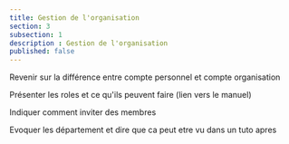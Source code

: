 ```yaml
---
title: Gestion de l'organisation
section: 3
subsection: 1
description : Gestion de l'organisation
published: false
---
```


Revenir sur la différence entre compte personnel et compte organisation

Présenter les roles et ce qu'ils peuvent faire (lien vers le manuel)

Indiquer comment inviter des membres

Evoquer les département et dire que ca peut etre vu dans un tuto apres